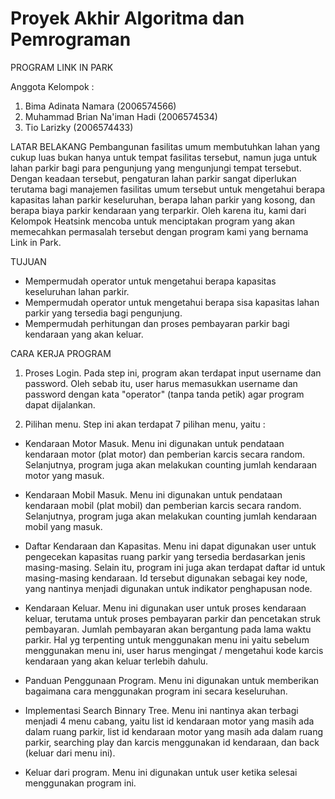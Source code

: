 # Proyek Akhir Algoritma dan Pemrograman

PROGRAM LINK IN PARK 

Anggota Kelompok :
1. Bima Adinata Namara (2006574566)
2. Muhammad Brian Na'iman Hadi (2006574534)
3. Tio Larizky (2006574433)


LATAR BELAKANG
  Pembangunan fasilitas umum membutuhkan lahan yang cukup luas bukan hanya untuk tempat fasilitas tersebut, namun juga untuk lahan parkir bagi para pengunjung yang mengunjungi tempat tersebut. Dengan keadaan tersebut, pengaturan lahan parkir sangat diperlukan terutama bagi manajemen fasilitas umum tersebut untuk mengetahui berapa kapasitas lahan parkir keseluruhan, berapa lahan parkir yang kosong, dan berapa biaya parkir kendaraan yang terparkir. Oleh karena itu, kami dari Kelompok Heatsink mencoba untuk menciptakan program yang akan memecahkan permasalah tersebut dengan program kami yang bernama Link in Park. 


TUJUAN
- Mempermudah operator untuk mengetahui berapa kapasitas keseluruhan lahan parkir.
- Mempermudah operator untuk mengetahui berapa sisa kapasitas lahan parkir yang tersedia bagi 
  pengunjung.
- Mempermudah perhitungan dan proses pembayaran parkir bagi kendaraan yang akan keluar.


CARA KERJA PROGRAM
1. Proses Login. Pada step ini, program akan terdapat input username dan password. Oleh sebab itu, 
   user harus memasukkan username dan password dengan kata "operator" (tanpa tanda petik) agar program 
   dapat dijalankan.
   
2. Pilihan menu. Step ini akan terdapat 7 pilihan menu, yaitu :
  - Kendaraan Motor Masuk. Menu ini digunakan untuk pendataan kendaraan motor (plat motor) dan pemberian karcis
    secara random. Selanjutnya, program juga akan melakukan counting jumlah kendaraan motor yang masuk.
    
  - Kendaraan Mobil Masuk. Menu ini digunakan untuk pendataan kendaraan mobil (plat mobil) dan pemberian karcis
    secara random. Selanjutnya, program juga akan melakukan counting jumlah kendaraan mobil yang masuk.
    
  - Daftar Kendaraan dan Kapasitas. Menu ini dapat digunakan user untuk pengecekan kapasitas ruang parkir yang tersedia berdasarkan jenis masing-masing.     Selain itu, program ini juga akan terdapat daftar id untuk masing-masing kendaraan. Id tersebut digunakan sebagai key node, yang nantinya menjadi         digunakan untuk indikator penghapusan node.
  
  - Kendaraan Keluar. Menu ini digunakan user untuk proses kendaraan keluar, terutama untuk proses pembayaran parkir dan pencetakan struk pembayaran.         Jumlah pembayaran akan bergantung pada lama waktu parkir. Hal yg terpenting untuk menggunakan menu ini yaitu sebelum menggunakan menu ini, user harus     mengingat / mengetahui kode karcis kendaraan yang akan keluar terlebih dahulu.

  - Panduan Penggunaan Program. Menu ini digunakan untuk memberikan bagaimana cara menggunakan program ini secara keseluruhan.
  
  - Implementasi Search Binnary Tree. Menu ini nantinya akan terbagi menjadi 4 menu cabang, yaitu list id kendaraan motor yang masih ada dalam ruang
    parkir, list id kendaraan motor yang masih ada dalam ruang parkir, searching play dan karcis menggunakan id kendaraan, dan back (keluar dari menu
    ini).
    
  - Keluar dari program. Menu ini digunakan untuk user ketika selesai menggunakan program ini.
